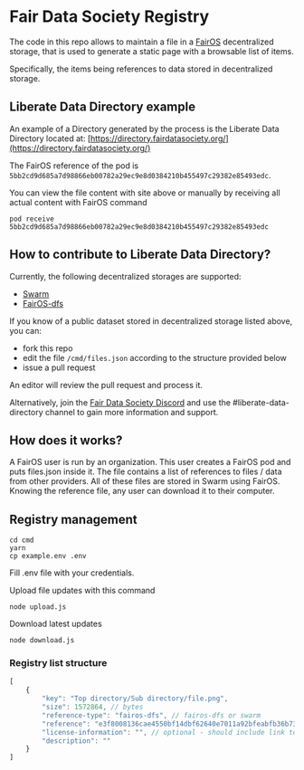 # Fair Data Society Registry

The code in this repo allows to maintain a file in a [FairOS](https://github.com/fairDataSociety/fairOS-dfs) decentralized storage, that is used to generate a static page with a browsable list of items.

Specifically, the items being references to data stored in decentralized storage.

## Liberate Data Directory example

An example of a Directory generated by the process is the Liberate Data Directory located at: [https://directory.fairdatasociety.org/](https://directory.fairdatasociety.org/)

The FairOS reference of the pod is `5bb2cd9d685a7d98866eb00782a29ec9e8d0384210b455497c29382e85493edc`.

You can view the file content with site above or manually by receiving all actual content with FairOS
command

`pod receive 5bb2cd9d685a7d98866eb00782a29ec9e8d0384210b455497c29382e85493edc`

## How to contribute to Liberate Data Directory?

Currently, the following decentralized storages are supported:
- [Swarm](https://www.ethswarm.org/)
- [FairOS-dfs](https://docs.fairos.fairdatasociety.org/docs/)

If you know of a public dataset stored in decentralized storage listed above, you can:
- fork this repo
- edit the file `/cmd/files.json` according to the structure provided below
- issue a pull request

An editor will review the pull request and process it.

Alternatively, join the [Fair Data Society Discord](https://discord.gg/KrVTmahcUA) and use the #liberate-data-directory channel to gain more information and support.

## How does it works?

A FairOS user is run by an organization. This user creates a FairOS pod and puts files.json inside it. The file contains a list
of references to files / data from other providers. All of these files are stored in Swarm using FairOS. Knowing the reference file, any user can download it to their computer.


## Registry management

```
cd cmd
yarn
cp example.env .env
```

Fill .env file with your credentials.

Upload file updates with this command

`node upload.js`

Download latest updates

`node download.js`

### Registry list structure

```js
[
    {
        "key": "Top directory/Sub directory/file.png",
        "size": 1572864, // bytes
        "reference-type": "fairos-dfs", // fairos-dfs or swarm
        "reference": "e3f8008136cae4550bf14dbf62640e7011a92bfeabfb36b736c684c98f3999301639402745",
        "license-information": "", // optional - should include link to license file
        "description": ""
    }
]
```
